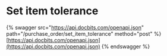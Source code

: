 # Set item tolerance

{% swagger src="https://api.docbits.com/openapi.json" path="/purchase_order/set_item_tolerance" method="post" %}
[https://api.docbits.com/openapi.json](https://api.docbits.com/openapi.json)
{% endswagger %}
